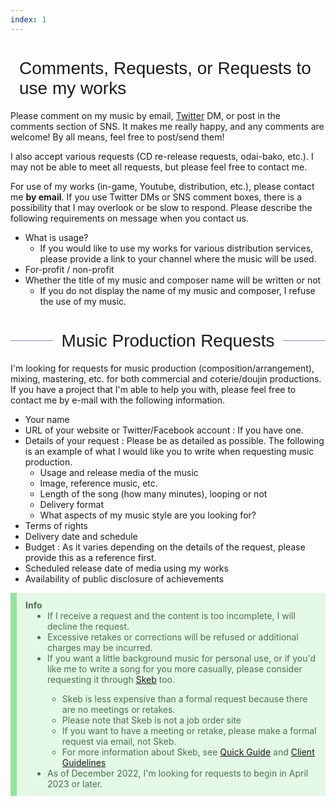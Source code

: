 ```yaml
---
index: 1
---
```


<h1 class="contact">Comments, Requests, or Requests to use my works</h1>

Please comment on my music by email, [Twitter](https://twitter.com/Kashiwade_music) DM, or post in the comments section of SNS. It makes me really happy, and any comments are welcome! By all means, feel free to post/send them!

I also accept various requests (CD re-release requests, odai-bako, etc.). I may not be able to meet all requests, but please feel free to contact me.

For use of my works (in-game, Youtube, distribution, etc.), please contact me **by email**. If you use Twitter DMs or SNS comment boxes, there is a possibility that I may overlook or be slow to respond. 
Please describe the following requirements on message when you contact us.
- What is usage?
  - If you would like to use my works for various distribution services, please provide a link to your channel where the music will be used.
- For-profit / non-profit
- Whether the title of my music and composer name will be written or not
  - If you do not display the name of my music and composer, I refuse the use of my music.

<h1 class="contact">Music Production Requests</h1>

I'm looking for requests for music production (composition/arrangement), mixing, mastering, etc. for both commercial and coterie/doujin productions.
If you have a project that I'm able to help you with, please feel free to contact me by e-mail with the following information.

- Your name
- URL of your website or Twitter/Facebook account : If you have one.
- Details of your request : Please be as detailed as possible. The following is an example of what I would like you to write when requesting music production.
  - Usage and release media of the music
  - Image, reference music, etc.
  - Length of the song (how many minutes), looping or not
  - Delivery format
  - What aspects of my music style are you looking for?
- Terms of rights
- Delivery date and schedule
- Budget : As it varies depending on the details of the request, please provide this as a reference first.
- Scheduled release date of media using my works
- Availability of public disclosure of achievements

<div class="info">
<b>Info</b>
  <ul>
    <li>If I receive a request and the content is too incomplete, I will decline the request.</li>
    <li>Excessive retakes or corrections will be refused or additional charges may be incurred.</li>
    <li>If you want a little background music for personal use, or if you'd like me to write a song for you more casually, please consider requesting it through <a href="https://skeb.jp/@kashiwade" target="_blank" rel="noopener noreferrer">Skeb</a> too.</li>
    <ul>
        <li>Skeb is less expensive than a formal request because there are no meetings or retakes.</li>
        <li>Please note that Skeb is not a job order site</li>
        <li>If you want to have a meeting or retake, please make a formal request via email, not Skeb.</li>
        <li>For more information about Skeb, see <a href="https://medium.com/skeb-jp/guide-154f3a80c3b6" target="_blank" rel="noopener noreferrer">Quick Guide</a> and <a href="https://skeb.jp/client" target="_blank" rel="noopener noreferrer">Client Guidelines</a></li>
    </ul>
    <li>As of December 2022, I'm looking for requests to begin in April 2023 or later.</li>
  </ul>
</div>

<style>
h1.contact {
  display: flex;
  align-items: center;
  font-family: "Kanit", "Noto Sans JP", sans-serif;
  font-weight: 200;
  font-size: "2em";
}

h1.contact:before, h1.contact:after{
  content: '';
  flex-grow: 1;
  height: 1px;
  background: #878ac4;
}

h1.contact:before{
  margin-right: 0.5em;
}

h1.contact:after{
  margin-left: 0.5em;
}

@media screen and (max-width: 700px){
  h1 {
    font-size: "1.6em";
    font-weight: 300;
  }
}
 
div.info {
  padding: 0.8em 1em;
    color: #4a724e;
    background: #e4f8e6;
    border-left: solid 10px #94e39c;
}

div.info > ul {
  margin: 0;
  padding-left: 35px;
}

</style>
